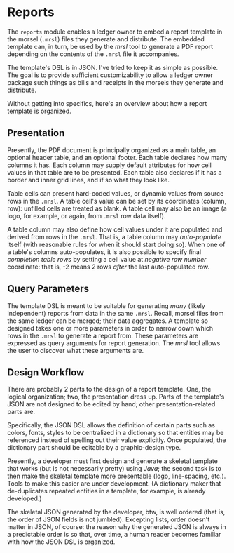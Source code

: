 Reports
=======

The `reports` module enables a ledger owner to embed a report template in the
morsel (`.mrsl`) files they generate and distribute. The embedded template can, in turn,
be used by the *mrsl* tool to generate a PDF report depending on the contents
of the `.mrsl` file it accompanies.

The template's DSL is in JSON. I've tried to keep it as simple as possible.
The goal is to provide sufficient customizability to allow a ledger owner package such things
as bills and receipts in the morsels they generate and distribute.

Without getting into specifics, here's an overview about how a report template is
organized.

## Presentation

Presently, the PDF document is principally organized as a main table, an optional
header table, and an optional footer. Each table declares how many columns it has.
Each column may supply default attributes for how cell values in that table are to be presented.
Each table also declares if it has a border and inner grid lines, and if so what they look like.

Table cells can present hard-coded values, or dynamic values from source rows in the `.mrsl`.
A table cell's value can be set by its coordinates (column, row): unfilled cells are
treated as blank. A table cell may also be an image (a logo, for example, or again, from
`.mrsl` row data itself).

A table column may also define how cell values under it are populated and derived from rows in the `.mrsl`. That is, a table column may *auto-populate* itself (with reasonable rules for when it
should start doing so). When one of a table's columns auto-populates, it is also possible
to specify final *completion table rows* by setting a cell value at *negative row number*
coordinate: that is, -2 means 2 rows *after* the last auto-populated row.

## Query Parameters

The template DSL is meant to be suitable for generating *many* (likely independent) reports from data in the same `.mrsl`. Recall, morsel files from the same ledger can be merged; their
data aggregates. A template so designed takes one or more parameters in order to narrow down
which rows in the `.mrsl` to generate a report from. These parameters are expressed as query arguments for
report generation. The *mrsl* tool allows the user to discover what these arguments are.

## Design Workflow

There are probably 2 parts to the design of a report template. One, the logical organization; two,
the presentation dress up. Parts of the template's JSON are not designed to be edited by hand;
other presentation-related parts are.

Specifically, the JSON DSL allows the definition of certain parts such as colors, fonts, styles
to be centralized in a dictionary so that entities may be referenced instead of spelling out
their value explicitly. Once populated, the dictionary part should be editable by a graphic-design
type.

Presently, a developer must first design and generate a skeletal template that works (but is not necessarily
pretty) using *Java*; the second task is to then make the skeletal template more presentable
(logo, line-spacing, etc.). Tools to make this easier are under development. (A dictionary maker that de-duplicates repeated entities in a template, for example, is already developed.)

The skeletal JSON generated by the developer, btw, is well ordered (that is, the order of JSON fields
is not jumbled). Excepting lists, order doesn't matter in JSON, of course: the reason why the generated JSON is
always in a predictable order is so that, over time, a human reader becomes familiar with how the JSON DSL is
organized. 
